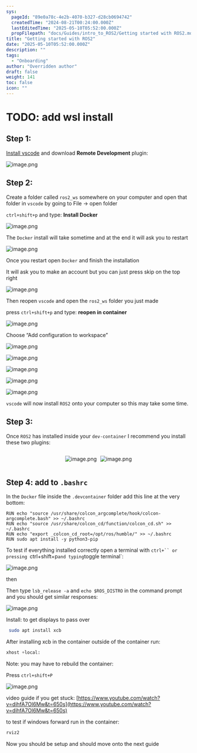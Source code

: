 ```yaml
---
sys:
  pageId: "89e0a78c-4e2b-4070-b327-d28cb0694742"
  createdTime: "2024-08-21T00:24:00.000Z"
  lastEditedTime: "2025-05-10T05:52:00.000Z"
  propFilepath: "docs/Guides/intro_to_ROS2/Getting started with ROS2.md"
title: "Getting started with ROS2"
date: "2025-05-10T05:52:00.000Z"
description: ""
tags:
  - "Onboarding"
author: "Overridden author"
draft: false
weight: 141
toc: false
icon: ""
---
```


# TODO: add wsl install

## Step 1:

[Install vscode](https://code.visualstudio.com/download) and download **Remote Development** plugin:

![image.png](https://prod-files-secure.s3.us-west-2.amazonaws.com/d518164a-d88e-44d1-a4ee-3adb3bd8bce0/efb52993-1881-4a40-b95e-6f020334f022/image.png?X-Amz-Algorithm=AWS4-HMAC-SHA256&X-Amz-Content-Sha256=UNSIGNED-PAYLOAD&X-Amz-Credential=ASIAZI2LB46675YTPOGH%2F20250628%2Fus-west-2%2Fs3%2Faws4_request&X-Amz-Date=20250628T131902Z&X-Amz-Expires=3600&X-Amz-Security-Token=IQoJb3JpZ2luX2VjEJP%2F%2F%2F%2F%2F%2F%2F%2F%2F%2FwEaCXVzLXdlc3QtMiJGMEQCIF4QDbhUjv9ytzK137ubRzwF7Ddlh5OOZ6uI7UCwc0Y9AiBXaxgjv5uQF3XGES27kz8CwXAbrek9lfP8MQmNNbXLJSqIBAiM%2F%2F%2F%2F%2F%2F%2F%2F%2F%2F8BEAAaDDYzNzQyMzE4MzgwNSIMRrLe34iRUn3xhdJ2KtwDXPBmG3un3dixMUYhqkxRoQVVdRpxE7KK%2BCtD0a6dsyaP%2BgzMNKPS33FbR%2BNRLfsnFcALiNt35lfdwzn%2BrqYt16L%2B1ZDQIZCx64pdj3fIiNlZY5JGT%2FElF%2Bk9XETIC2Rlo3sYn3lZ%2FEyTwYaffmj9UHgJ%2BPM8dw%2F55S1ETmndulSflJ%2FK4xApzvV0zG2DiYnmUN%2FIfmNAyBl7PL1wkivnTpfHOOxwL8nzMakQjCnCrTBZALvs3dZqWB60TJ8aGlQc5FUNrluLwdjkn%2FQCxGeoBpJOPfdPph0xLp6luCP%2FrUvzpJGHwiK9FHuYxeaexw04WF9myT9qogc2YHiqzAWXTGwJZYqz0HiLJoPQvIKKoKPONzaJeG1FB%2BLfWhiQ2HHdchkjh6fLqPR9WDQiCGw2PPpE2BremfTNpjvcaPdUoexfLu%2BH4WDTtj%2BuvbMQdZY0Hg2gW7poc06%2FyTZUIM%2BTor3udUJQ2rvuJe1cg4aor5vT2sO8PDTz0Fa5K49XYLuhhFVZ9uBvIulkjzNjDb0qefDaN54IQesUuHYVr4GwUqrq0v%2F3yR0Swr%2FdMrCfQUHoW4zp6s3w6RVngdiA9%2BPE7wQ0bC47TJKacKhumMJOM8Urw7yNKTyyhknRPCIwu5D%2FwgY6pgGy4C9AcieZ0RAbIVwLBh74XTHTVc%2FSqc3m4%2BTwTWfBv3GwfiIOs%2BhXo4FddYrzdu6Z0wPSps%2BYsm8iS%2FN8KC2LrXwfg%2BoyfSVJNF73uHWjoScPC%2BqPR%2BIG2mVjX2yVZI%2FfB2cuTMKh4%2BSOrow7gpsYrrZtXTMEcIah66oIbMsBQAoaD%2FGi03HewZJZqDvHcd9a7AM1OLTfe64UaDA%2BB%2FKlyhyPqlTP&X-Amz-Signature=17faedad592692c47a48f8fa170982620575f136fbffb6d6d8d562b91c84cc8a&X-Amz-SignedHeaders=host&x-amz-checksum-mode=ENABLED&x-id=GetObject)

## Step 2:

Create a folder called `ros2_ws` somewhere on your computer and open that folder in `vscode` by going to File → open folder 

`ctrl+shift+p` and type: **Install Docker**

![image.png](https://prod-files-secure.s3.us-west-2.amazonaws.com/d518164a-d88e-44d1-a4ee-3adb3bd8bce0/2269dc0e-1cd5-47ff-bceb-c04ad9b2eab0/image.png?X-Amz-Algorithm=AWS4-HMAC-SHA256&X-Amz-Content-Sha256=UNSIGNED-PAYLOAD&X-Amz-Credential=ASIAZI2LB46675YTPOGH%2F20250628%2Fus-west-2%2Fs3%2Faws4_request&X-Amz-Date=20250628T131902Z&X-Amz-Expires=3600&X-Amz-Security-Token=IQoJb3JpZ2luX2VjEJP%2F%2F%2F%2F%2F%2F%2F%2F%2F%2FwEaCXVzLXdlc3QtMiJGMEQCIF4QDbhUjv9ytzK137ubRzwF7Ddlh5OOZ6uI7UCwc0Y9AiBXaxgjv5uQF3XGES27kz8CwXAbrek9lfP8MQmNNbXLJSqIBAiM%2F%2F%2F%2F%2F%2F%2F%2F%2F%2F8BEAAaDDYzNzQyMzE4MzgwNSIMRrLe34iRUn3xhdJ2KtwDXPBmG3un3dixMUYhqkxRoQVVdRpxE7KK%2BCtD0a6dsyaP%2BgzMNKPS33FbR%2BNRLfsnFcALiNt35lfdwzn%2BrqYt16L%2B1ZDQIZCx64pdj3fIiNlZY5JGT%2FElF%2Bk9XETIC2Rlo3sYn3lZ%2FEyTwYaffmj9UHgJ%2BPM8dw%2F55S1ETmndulSflJ%2FK4xApzvV0zG2DiYnmUN%2FIfmNAyBl7PL1wkivnTpfHOOxwL8nzMakQjCnCrTBZALvs3dZqWB60TJ8aGlQc5FUNrluLwdjkn%2FQCxGeoBpJOPfdPph0xLp6luCP%2FrUvzpJGHwiK9FHuYxeaexw04WF9myT9qogc2YHiqzAWXTGwJZYqz0HiLJoPQvIKKoKPONzaJeG1FB%2BLfWhiQ2HHdchkjh6fLqPR9WDQiCGw2PPpE2BremfTNpjvcaPdUoexfLu%2BH4WDTtj%2BuvbMQdZY0Hg2gW7poc06%2FyTZUIM%2BTor3udUJQ2rvuJe1cg4aor5vT2sO8PDTz0Fa5K49XYLuhhFVZ9uBvIulkjzNjDb0qefDaN54IQesUuHYVr4GwUqrq0v%2F3yR0Swr%2FdMrCfQUHoW4zp6s3w6RVngdiA9%2BPE7wQ0bC47TJKacKhumMJOM8Urw7yNKTyyhknRPCIwu5D%2FwgY6pgGy4C9AcieZ0RAbIVwLBh74XTHTVc%2FSqc3m4%2BTwTWfBv3GwfiIOs%2BhXo4FddYrzdu6Z0wPSps%2BYsm8iS%2FN8KC2LrXwfg%2BoyfSVJNF73uHWjoScPC%2BqPR%2BIG2mVjX2yVZI%2FfB2cuTMKh4%2BSOrow7gpsYrrZtXTMEcIah66oIbMsBQAoaD%2FGi03HewZJZqDvHcd9a7AM1OLTfe64UaDA%2BB%2FKlyhyPqlTP&X-Amz-Signature=aee1088aab68185b0caecdecc1a5ac7716ffba06faf7701d38ea2ea291f43ff8&X-Amz-SignedHeaders=host&x-amz-checksum-mode=ENABLED&x-id=GetObject)

The `Docker` install will take sometime and at the end it will ask you to restart

![image.png](https://prod-files-secure.s3.us-west-2.amazonaws.com/d518164a-d88e-44d1-a4ee-3adb3bd8bce0/ed233f78-be33-4b1f-b89c-9c346c0e961e/image.png?X-Amz-Algorithm=AWS4-HMAC-SHA256&X-Amz-Content-Sha256=UNSIGNED-PAYLOAD&X-Amz-Credential=ASIAZI2LB46675YTPOGH%2F20250628%2Fus-west-2%2Fs3%2Faws4_request&X-Amz-Date=20250628T131902Z&X-Amz-Expires=3600&X-Amz-Security-Token=IQoJb3JpZ2luX2VjEJP%2F%2F%2F%2F%2F%2F%2F%2F%2F%2FwEaCXVzLXdlc3QtMiJGMEQCIF4QDbhUjv9ytzK137ubRzwF7Ddlh5OOZ6uI7UCwc0Y9AiBXaxgjv5uQF3XGES27kz8CwXAbrek9lfP8MQmNNbXLJSqIBAiM%2F%2F%2F%2F%2F%2F%2F%2F%2F%2F8BEAAaDDYzNzQyMzE4MzgwNSIMRrLe34iRUn3xhdJ2KtwDXPBmG3un3dixMUYhqkxRoQVVdRpxE7KK%2BCtD0a6dsyaP%2BgzMNKPS33FbR%2BNRLfsnFcALiNt35lfdwzn%2BrqYt16L%2B1ZDQIZCx64pdj3fIiNlZY5JGT%2FElF%2Bk9XETIC2Rlo3sYn3lZ%2FEyTwYaffmj9UHgJ%2BPM8dw%2F55S1ETmndulSflJ%2FK4xApzvV0zG2DiYnmUN%2FIfmNAyBl7PL1wkivnTpfHOOxwL8nzMakQjCnCrTBZALvs3dZqWB60TJ8aGlQc5FUNrluLwdjkn%2FQCxGeoBpJOPfdPph0xLp6luCP%2FrUvzpJGHwiK9FHuYxeaexw04WF9myT9qogc2YHiqzAWXTGwJZYqz0HiLJoPQvIKKoKPONzaJeG1FB%2BLfWhiQ2HHdchkjh6fLqPR9WDQiCGw2PPpE2BremfTNpjvcaPdUoexfLu%2BH4WDTtj%2BuvbMQdZY0Hg2gW7poc06%2FyTZUIM%2BTor3udUJQ2rvuJe1cg4aor5vT2sO8PDTz0Fa5K49XYLuhhFVZ9uBvIulkjzNjDb0qefDaN54IQesUuHYVr4GwUqrq0v%2F3yR0Swr%2FdMrCfQUHoW4zp6s3w6RVngdiA9%2BPE7wQ0bC47TJKacKhumMJOM8Urw7yNKTyyhknRPCIwu5D%2FwgY6pgGy4C9AcieZ0RAbIVwLBh74XTHTVc%2FSqc3m4%2BTwTWfBv3GwfiIOs%2BhXo4FddYrzdu6Z0wPSps%2BYsm8iS%2FN8KC2LrXwfg%2BoyfSVJNF73uHWjoScPC%2BqPR%2BIG2mVjX2yVZI%2FfB2cuTMKh4%2BSOrow7gpsYrrZtXTMEcIah66oIbMsBQAoaD%2FGi03HewZJZqDvHcd9a7AM1OLTfe64UaDA%2BB%2FKlyhyPqlTP&X-Amz-Signature=3f27a3f453d8ea3edd11402fb9aaba0e891065a5606aea6ccde93ecceb97a8dd&X-Amz-SignedHeaders=host&x-amz-checksum-mode=ENABLED&x-id=GetObject)

Once you restart open `Docker` and finish the installation

It will ask you to make an account but you can just press skip on the top right

![image.png](https://prod-files-secure.s3.us-west-2.amazonaws.com/d518164a-d88e-44d1-a4ee-3adb3bd8bce0/21010ad9-1659-4fd9-9f59-9932a09b2a3d/image.png?X-Amz-Algorithm=AWS4-HMAC-SHA256&X-Amz-Content-Sha256=UNSIGNED-PAYLOAD&X-Amz-Credential=ASIAZI2LB46675YTPOGH%2F20250628%2Fus-west-2%2Fs3%2Faws4_request&X-Amz-Date=20250628T131902Z&X-Amz-Expires=3600&X-Amz-Security-Token=IQoJb3JpZ2luX2VjEJP%2F%2F%2F%2F%2F%2F%2F%2F%2F%2FwEaCXVzLXdlc3QtMiJGMEQCIF4QDbhUjv9ytzK137ubRzwF7Ddlh5OOZ6uI7UCwc0Y9AiBXaxgjv5uQF3XGES27kz8CwXAbrek9lfP8MQmNNbXLJSqIBAiM%2F%2F%2F%2F%2F%2F%2F%2F%2F%2F8BEAAaDDYzNzQyMzE4MzgwNSIMRrLe34iRUn3xhdJ2KtwDXPBmG3un3dixMUYhqkxRoQVVdRpxE7KK%2BCtD0a6dsyaP%2BgzMNKPS33FbR%2BNRLfsnFcALiNt35lfdwzn%2BrqYt16L%2B1ZDQIZCx64pdj3fIiNlZY5JGT%2FElF%2Bk9XETIC2Rlo3sYn3lZ%2FEyTwYaffmj9UHgJ%2BPM8dw%2F55S1ETmndulSflJ%2FK4xApzvV0zG2DiYnmUN%2FIfmNAyBl7PL1wkivnTpfHOOxwL8nzMakQjCnCrTBZALvs3dZqWB60TJ8aGlQc5FUNrluLwdjkn%2FQCxGeoBpJOPfdPph0xLp6luCP%2FrUvzpJGHwiK9FHuYxeaexw04WF9myT9qogc2YHiqzAWXTGwJZYqz0HiLJoPQvIKKoKPONzaJeG1FB%2BLfWhiQ2HHdchkjh6fLqPR9WDQiCGw2PPpE2BremfTNpjvcaPdUoexfLu%2BH4WDTtj%2BuvbMQdZY0Hg2gW7poc06%2FyTZUIM%2BTor3udUJQ2rvuJe1cg4aor5vT2sO8PDTz0Fa5K49XYLuhhFVZ9uBvIulkjzNjDb0qefDaN54IQesUuHYVr4GwUqrq0v%2F3yR0Swr%2FdMrCfQUHoW4zp6s3w6RVngdiA9%2BPE7wQ0bC47TJKacKhumMJOM8Urw7yNKTyyhknRPCIwu5D%2FwgY6pgGy4C9AcieZ0RAbIVwLBh74XTHTVc%2FSqc3m4%2BTwTWfBv3GwfiIOs%2BhXo4FddYrzdu6Z0wPSps%2BYsm8iS%2FN8KC2LrXwfg%2BoyfSVJNF73uHWjoScPC%2BqPR%2BIG2mVjX2yVZI%2FfB2cuTMKh4%2BSOrow7gpsYrrZtXTMEcIah66oIbMsBQAoaD%2FGi03HewZJZqDvHcd9a7AM1OLTfe64UaDA%2BB%2FKlyhyPqlTP&X-Amz-Signature=1d210c4b8ab42d9f9f86284449ff97e24442ce7029c3c0fa2bf8681ce9c3520d&X-Amz-SignedHeaders=host&x-amz-checksum-mode=ENABLED&x-id=GetObject)

Then reopen `vscode` and open the `ros2_ws` folder you just made

press `ctrl+shift+p` and type: **reopen in container**

![image.png](https://prod-files-secure.s3.us-west-2.amazonaws.com/d518164a-d88e-44d1-a4ee-3adb3bd8bce0/4e93b8c2-41ad-488c-8095-c74205196118/image.png?X-Amz-Algorithm=AWS4-HMAC-SHA256&X-Amz-Content-Sha256=UNSIGNED-PAYLOAD&X-Amz-Credential=ASIAZI2LB46675YTPOGH%2F20250628%2Fus-west-2%2Fs3%2Faws4_request&X-Amz-Date=20250628T131902Z&X-Amz-Expires=3600&X-Amz-Security-Token=IQoJb3JpZ2luX2VjEJP%2F%2F%2F%2F%2F%2F%2F%2F%2F%2FwEaCXVzLXdlc3QtMiJGMEQCIF4QDbhUjv9ytzK137ubRzwF7Ddlh5OOZ6uI7UCwc0Y9AiBXaxgjv5uQF3XGES27kz8CwXAbrek9lfP8MQmNNbXLJSqIBAiM%2F%2F%2F%2F%2F%2F%2F%2F%2F%2F8BEAAaDDYzNzQyMzE4MzgwNSIMRrLe34iRUn3xhdJ2KtwDXPBmG3un3dixMUYhqkxRoQVVdRpxE7KK%2BCtD0a6dsyaP%2BgzMNKPS33FbR%2BNRLfsnFcALiNt35lfdwzn%2BrqYt16L%2B1ZDQIZCx64pdj3fIiNlZY5JGT%2FElF%2Bk9XETIC2Rlo3sYn3lZ%2FEyTwYaffmj9UHgJ%2BPM8dw%2F55S1ETmndulSflJ%2FK4xApzvV0zG2DiYnmUN%2FIfmNAyBl7PL1wkivnTpfHOOxwL8nzMakQjCnCrTBZALvs3dZqWB60TJ8aGlQc5FUNrluLwdjkn%2FQCxGeoBpJOPfdPph0xLp6luCP%2FrUvzpJGHwiK9FHuYxeaexw04WF9myT9qogc2YHiqzAWXTGwJZYqz0HiLJoPQvIKKoKPONzaJeG1FB%2BLfWhiQ2HHdchkjh6fLqPR9WDQiCGw2PPpE2BremfTNpjvcaPdUoexfLu%2BH4WDTtj%2BuvbMQdZY0Hg2gW7poc06%2FyTZUIM%2BTor3udUJQ2rvuJe1cg4aor5vT2sO8PDTz0Fa5K49XYLuhhFVZ9uBvIulkjzNjDb0qefDaN54IQesUuHYVr4GwUqrq0v%2F3yR0Swr%2FdMrCfQUHoW4zp6s3w6RVngdiA9%2BPE7wQ0bC47TJKacKhumMJOM8Urw7yNKTyyhknRPCIwu5D%2FwgY6pgGy4C9AcieZ0RAbIVwLBh74XTHTVc%2FSqc3m4%2BTwTWfBv3GwfiIOs%2BhXo4FddYrzdu6Z0wPSps%2BYsm8iS%2FN8KC2LrXwfg%2BoyfSVJNF73uHWjoScPC%2BqPR%2BIG2mVjX2yVZI%2FfB2cuTMKh4%2BSOrow7gpsYrrZtXTMEcIah66oIbMsBQAoaD%2FGi03HewZJZqDvHcd9a7AM1OLTfe64UaDA%2BB%2FKlyhyPqlTP&X-Amz-Signature=34b76b2e8ecba4a0ca2578177f466cb7f758560cd842ba555f1b39a61422fbd3&X-Amz-SignedHeaders=host&x-amz-checksum-mode=ENABLED&x-id=GetObject)

Choose “Add configuration to workspace”

![image.png](https://prod-files-secure.s3.us-west-2.amazonaws.com/d518164a-d88e-44d1-a4ee-3adb3bd8bce0/9560b282-5060-4989-ba37-97e7b2c22476/image.png?X-Amz-Algorithm=AWS4-HMAC-SHA256&X-Amz-Content-Sha256=UNSIGNED-PAYLOAD&X-Amz-Credential=ASIAZI2LB46675YTPOGH%2F20250628%2Fus-west-2%2Fs3%2Faws4_request&X-Amz-Date=20250628T131902Z&X-Amz-Expires=3600&X-Amz-Security-Token=IQoJb3JpZ2luX2VjEJP%2F%2F%2F%2F%2F%2F%2F%2F%2F%2FwEaCXVzLXdlc3QtMiJGMEQCIF4QDbhUjv9ytzK137ubRzwF7Ddlh5OOZ6uI7UCwc0Y9AiBXaxgjv5uQF3XGES27kz8CwXAbrek9lfP8MQmNNbXLJSqIBAiM%2F%2F%2F%2F%2F%2F%2F%2F%2F%2F8BEAAaDDYzNzQyMzE4MzgwNSIMRrLe34iRUn3xhdJ2KtwDXPBmG3un3dixMUYhqkxRoQVVdRpxE7KK%2BCtD0a6dsyaP%2BgzMNKPS33FbR%2BNRLfsnFcALiNt35lfdwzn%2BrqYt16L%2B1ZDQIZCx64pdj3fIiNlZY5JGT%2FElF%2Bk9XETIC2Rlo3sYn3lZ%2FEyTwYaffmj9UHgJ%2BPM8dw%2F55S1ETmndulSflJ%2FK4xApzvV0zG2DiYnmUN%2FIfmNAyBl7PL1wkivnTpfHOOxwL8nzMakQjCnCrTBZALvs3dZqWB60TJ8aGlQc5FUNrluLwdjkn%2FQCxGeoBpJOPfdPph0xLp6luCP%2FrUvzpJGHwiK9FHuYxeaexw04WF9myT9qogc2YHiqzAWXTGwJZYqz0HiLJoPQvIKKoKPONzaJeG1FB%2BLfWhiQ2HHdchkjh6fLqPR9WDQiCGw2PPpE2BremfTNpjvcaPdUoexfLu%2BH4WDTtj%2BuvbMQdZY0Hg2gW7poc06%2FyTZUIM%2BTor3udUJQ2rvuJe1cg4aor5vT2sO8PDTz0Fa5K49XYLuhhFVZ9uBvIulkjzNjDb0qefDaN54IQesUuHYVr4GwUqrq0v%2F3yR0Swr%2FdMrCfQUHoW4zp6s3w6RVngdiA9%2BPE7wQ0bC47TJKacKhumMJOM8Urw7yNKTyyhknRPCIwu5D%2FwgY6pgGy4C9AcieZ0RAbIVwLBh74XTHTVc%2FSqc3m4%2BTwTWfBv3GwfiIOs%2BhXo4FddYrzdu6Z0wPSps%2BYsm8iS%2FN8KC2LrXwfg%2BoyfSVJNF73uHWjoScPC%2BqPR%2BIG2mVjX2yVZI%2FfB2cuTMKh4%2BSOrow7gpsYrrZtXTMEcIah66oIbMsBQAoaD%2FGi03HewZJZqDvHcd9a7AM1OLTfe64UaDA%2BB%2FKlyhyPqlTP&X-Amz-Signature=f592718d9b1e4dc077aa247c6569aadba11cee394800b3b553b6106c819d14af&X-Amz-SignedHeaders=host&x-amz-checksum-mode=ENABLED&x-id=GetObject)

![image.png](https://prod-files-secure.s3.us-west-2.amazonaws.com/d518164a-d88e-44d1-a4ee-3adb3bd8bce0/2ee63f81-886b-48e8-a553-dc6e5eac99e4/image.png?X-Amz-Algorithm=AWS4-HMAC-SHA256&X-Amz-Content-Sha256=UNSIGNED-PAYLOAD&X-Amz-Credential=ASIAZI2LB46675YTPOGH%2F20250628%2Fus-west-2%2Fs3%2Faws4_request&X-Amz-Date=20250628T131902Z&X-Amz-Expires=3600&X-Amz-Security-Token=IQoJb3JpZ2luX2VjEJP%2F%2F%2F%2F%2F%2F%2F%2F%2F%2FwEaCXVzLXdlc3QtMiJGMEQCIF4QDbhUjv9ytzK137ubRzwF7Ddlh5OOZ6uI7UCwc0Y9AiBXaxgjv5uQF3XGES27kz8CwXAbrek9lfP8MQmNNbXLJSqIBAiM%2F%2F%2F%2F%2F%2F%2F%2F%2F%2F8BEAAaDDYzNzQyMzE4MzgwNSIMRrLe34iRUn3xhdJ2KtwDXPBmG3un3dixMUYhqkxRoQVVdRpxE7KK%2BCtD0a6dsyaP%2BgzMNKPS33FbR%2BNRLfsnFcALiNt35lfdwzn%2BrqYt16L%2B1ZDQIZCx64pdj3fIiNlZY5JGT%2FElF%2Bk9XETIC2Rlo3sYn3lZ%2FEyTwYaffmj9UHgJ%2BPM8dw%2F55S1ETmndulSflJ%2FK4xApzvV0zG2DiYnmUN%2FIfmNAyBl7PL1wkivnTpfHOOxwL8nzMakQjCnCrTBZALvs3dZqWB60TJ8aGlQc5FUNrluLwdjkn%2FQCxGeoBpJOPfdPph0xLp6luCP%2FrUvzpJGHwiK9FHuYxeaexw04WF9myT9qogc2YHiqzAWXTGwJZYqz0HiLJoPQvIKKoKPONzaJeG1FB%2BLfWhiQ2HHdchkjh6fLqPR9WDQiCGw2PPpE2BremfTNpjvcaPdUoexfLu%2BH4WDTtj%2BuvbMQdZY0Hg2gW7poc06%2FyTZUIM%2BTor3udUJQ2rvuJe1cg4aor5vT2sO8PDTz0Fa5K49XYLuhhFVZ9uBvIulkjzNjDb0qefDaN54IQesUuHYVr4GwUqrq0v%2F3yR0Swr%2FdMrCfQUHoW4zp6s3w6RVngdiA9%2BPE7wQ0bC47TJKacKhumMJOM8Urw7yNKTyyhknRPCIwu5D%2FwgY6pgGy4C9AcieZ0RAbIVwLBh74XTHTVc%2FSqc3m4%2BTwTWfBv3GwfiIOs%2BhXo4FddYrzdu6Z0wPSps%2BYsm8iS%2FN8KC2LrXwfg%2BoyfSVJNF73uHWjoScPC%2BqPR%2BIG2mVjX2yVZI%2FfB2cuTMKh4%2BSOrow7gpsYrrZtXTMEcIah66oIbMsBQAoaD%2FGi03HewZJZqDvHcd9a7AM1OLTfe64UaDA%2BB%2FKlyhyPqlTP&X-Amz-Signature=e19446f6f096a3e4aece5bd03687db931b8cf5beb4e439cb12cf40e3cbd0ed08&X-Amz-SignedHeaders=host&x-amz-checksum-mode=ENABLED&x-id=GetObject)

![image.png](https://prod-files-secure.s3.us-west-2.amazonaws.com/d518164a-d88e-44d1-a4ee-3adb3bd8bce0/ae1580b2-b048-407e-aed9-b584224a7a04/image.png?X-Amz-Algorithm=AWS4-HMAC-SHA256&X-Amz-Content-Sha256=UNSIGNED-PAYLOAD&X-Amz-Credential=ASIAZI2LB46675YTPOGH%2F20250628%2Fus-west-2%2Fs3%2Faws4_request&X-Amz-Date=20250628T131902Z&X-Amz-Expires=3600&X-Amz-Security-Token=IQoJb3JpZ2luX2VjEJP%2F%2F%2F%2F%2F%2F%2F%2F%2F%2FwEaCXVzLXdlc3QtMiJGMEQCIF4QDbhUjv9ytzK137ubRzwF7Ddlh5OOZ6uI7UCwc0Y9AiBXaxgjv5uQF3XGES27kz8CwXAbrek9lfP8MQmNNbXLJSqIBAiM%2F%2F%2F%2F%2F%2F%2F%2F%2F%2F8BEAAaDDYzNzQyMzE4MzgwNSIMRrLe34iRUn3xhdJ2KtwDXPBmG3un3dixMUYhqkxRoQVVdRpxE7KK%2BCtD0a6dsyaP%2BgzMNKPS33FbR%2BNRLfsnFcALiNt35lfdwzn%2BrqYt16L%2B1ZDQIZCx64pdj3fIiNlZY5JGT%2FElF%2Bk9XETIC2Rlo3sYn3lZ%2FEyTwYaffmj9UHgJ%2BPM8dw%2F55S1ETmndulSflJ%2FK4xApzvV0zG2DiYnmUN%2FIfmNAyBl7PL1wkivnTpfHOOxwL8nzMakQjCnCrTBZALvs3dZqWB60TJ8aGlQc5FUNrluLwdjkn%2FQCxGeoBpJOPfdPph0xLp6luCP%2FrUvzpJGHwiK9FHuYxeaexw04WF9myT9qogc2YHiqzAWXTGwJZYqz0HiLJoPQvIKKoKPONzaJeG1FB%2BLfWhiQ2HHdchkjh6fLqPR9WDQiCGw2PPpE2BremfTNpjvcaPdUoexfLu%2BH4WDTtj%2BuvbMQdZY0Hg2gW7poc06%2FyTZUIM%2BTor3udUJQ2rvuJe1cg4aor5vT2sO8PDTz0Fa5K49XYLuhhFVZ9uBvIulkjzNjDb0qefDaN54IQesUuHYVr4GwUqrq0v%2F3yR0Swr%2FdMrCfQUHoW4zp6s3w6RVngdiA9%2BPE7wQ0bC47TJKacKhumMJOM8Urw7yNKTyyhknRPCIwu5D%2FwgY6pgGy4C9AcieZ0RAbIVwLBh74XTHTVc%2FSqc3m4%2BTwTWfBv3GwfiIOs%2BhXo4FddYrzdu6Z0wPSps%2BYsm8iS%2FN8KC2LrXwfg%2BoyfSVJNF73uHWjoScPC%2BqPR%2BIG2mVjX2yVZI%2FfB2cuTMKh4%2BSOrow7gpsYrrZtXTMEcIah66oIbMsBQAoaD%2FGi03HewZJZqDvHcd9a7AM1OLTfe64UaDA%2BB%2FKlyhyPqlTP&X-Amz-Signature=d02213a2584109799963168c45c81e51b82a8775a153f3b56968109807db2d14&X-Amz-SignedHeaders=host&x-amz-checksum-mode=ENABLED&x-id=GetObject)

![image.png](https://prod-files-secure.s3.us-west-2.amazonaws.com/d518164a-d88e-44d1-a4ee-3adb3bd8bce0/53255b28-f75e-430f-b9e3-c0ac8577e42b/image.png?X-Amz-Algorithm=AWS4-HMAC-SHA256&X-Amz-Content-Sha256=UNSIGNED-PAYLOAD&X-Amz-Credential=ASIAZI2LB46675YTPOGH%2F20250628%2Fus-west-2%2Fs3%2Faws4_request&X-Amz-Date=20250628T131902Z&X-Amz-Expires=3600&X-Amz-Security-Token=IQoJb3JpZ2luX2VjEJP%2F%2F%2F%2F%2F%2F%2F%2F%2F%2FwEaCXVzLXdlc3QtMiJGMEQCIF4QDbhUjv9ytzK137ubRzwF7Ddlh5OOZ6uI7UCwc0Y9AiBXaxgjv5uQF3XGES27kz8CwXAbrek9lfP8MQmNNbXLJSqIBAiM%2F%2F%2F%2F%2F%2F%2F%2F%2F%2F8BEAAaDDYzNzQyMzE4MzgwNSIMRrLe34iRUn3xhdJ2KtwDXPBmG3un3dixMUYhqkxRoQVVdRpxE7KK%2BCtD0a6dsyaP%2BgzMNKPS33FbR%2BNRLfsnFcALiNt35lfdwzn%2BrqYt16L%2B1ZDQIZCx64pdj3fIiNlZY5JGT%2FElF%2Bk9XETIC2Rlo3sYn3lZ%2FEyTwYaffmj9UHgJ%2BPM8dw%2F55S1ETmndulSflJ%2FK4xApzvV0zG2DiYnmUN%2FIfmNAyBl7PL1wkivnTpfHOOxwL8nzMakQjCnCrTBZALvs3dZqWB60TJ8aGlQc5FUNrluLwdjkn%2FQCxGeoBpJOPfdPph0xLp6luCP%2FrUvzpJGHwiK9FHuYxeaexw04WF9myT9qogc2YHiqzAWXTGwJZYqz0HiLJoPQvIKKoKPONzaJeG1FB%2BLfWhiQ2HHdchkjh6fLqPR9WDQiCGw2PPpE2BremfTNpjvcaPdUoexfLu%2BH4WDTtj%2BuvbMQdZY0Hg2gW7poc06%2FyTZUIM%2BTor3udUJQ2rvuJe1cg4aor5vT2sO8PDTz0Fa5K49XYLuhhFVZ9uBvIulkjzNjDb0qefDaN54IQesUuHYVr4GwUqrq0v%2F3yR0Swr%2FdMrCfQUHoW4zp6s3w6RVngdiA9%2BPE7wQ0bC47TJKacKhumMJOM8Urw7yNKTyyhknRPCIwu5D%2FwgY6pgGy4C9AcieZ0RAbIVwLBh74XTHTVc%2FSqc3m4%2BTwTWfBv3GwfiIOs%2BhXo4FddYrzdu6Z0wPSps%2BYsm8iS%2FN8KC2LrXwfg%2BoyfSVJNF73uHWjoScPC%2BqPR%2BIG2mVjX2yVZI%2FfB2cuTMKh4%2BSOrow7gpsYrrZtXTMEcIah66oIbMsBQAoaD%2FGi03HewZJZqDvHcd9a7AM1OLTfe64UaDA%2BB%2FKlyhyPqlTP&X-Amz-Signature=edcd0ed2b52d65e5da6a39f741d7f308b5b6b62abf6090cc06a61f729b23623c&X-Amz-SignedHeaders=host&x-amz-checksum-mode=ENABLED&x-id=GetObject)

![image.png](https://prod-files-secure.s3.us-west-2.amazonaws.com/d518164a-d88e-44d1-a4ee-3adb3bd8bce0/7c562767-5af9-4ffb-97d1-327bcdf4ee00/image.png?X-Amz-Algorithm=AWS4-HMAC-SHA256&X-Amz-Content-Sha256=UNSIGNED-PAYLOAD&X-Amz-Credential=ASIAZI2LB46675YTPOGH%2F20250628%2Fus-west-2%2Fs3%2Faws4_request&X-Amz-Date=20250628T131902Z&X-Amz-Expires=3600&X-Amz-Security-Token=IQoJb3JpZ2luX2VjEJP%2F%2F%2F%2F%2F%2F%2F%2F%2F%2FwEaCXVzLXdlc3QtMiJGMEQCIF4QDbhUjv9ytzK137ubRzwF7Ddlh5OOZ6uI7UCwc0Y9AiBXaxgjv5uQF3XGES27kz8CwXAbrek9lfP8MQmNNbXLJSqIBAiM%2F%2F%2F%2F%2F%2F%2F%2F%2F%2F8BEAAaDDYzNzQyMzE4MzgwNSIMRrLe34iRUn3xhdJ2KtwDXPBmG3un3dixMUYhqkxRoQVVdRpxE7KK%2BCtD0a6dsyaP%2BgzMNKPS33FbR%2BNRLfsnFcALiNt35lfdwzn%2BrqYt16L%2B1ZDQIZCx64pdj3fIiNlZY5JGT%2FElF%2Bk9XETIC2Rlo3sYn3lZ%2FEyTwYaffmj9UHgJ%2BPM8dw%2F55S1ETmndulSflJ%2FK4xApzvV0zG2DiYnmUN%2FIfmNAyBl7PL1wkivnTpfHOOxwL8nzMakQjCnCrTBZALvs3dZqWB60TJ8aGlQc5FUNrluLwdjkn%2FQCxGeoBpJOPfdPph0xLp6luCP%2FrUvzpJGHwiK9FHuYxeaexw04WF9myT9qogc2YHiqzAWXTGwJZYqz0HiLJoPQvIKKoKPONzaJeG1FB%2BLfWhiQ2HHdchkjh6fLqPR9WDQiCGw2PPpE2BremfTNpjvcaPdUoexfLu%2BH4WDTtj%2BuvbMQdZY0Hg2gW7poc06%2FyTZUIM%2BTor3udUJQ2rvuJe1cg4aor5vT2sO8PDTz0Fa5K49XYLuhhFVZ9uBvIulkjzNjDb0qefDaN54IQesUuHYVr4GwUqrq0v%2F3yR0Swr%2FdMrCfQUHoW4zp6s3w6RVngdiA9%2BPE7wQ0bC47TJKacKhumMJOM8Urw7yNKTyyhknRPCIwu5D%2FwgY6pgGy4C9AcieZ0RAbIVwLBh74XTHTVc%2FSqc3m4%2BTwTWfBv3GwfiIOs%2BhXo4FddYrzdu6Z0wPSps%2BYsm8iS%2FN8KC2LrXwfg%2BoyfSVJNF73uHWjoScPC%2BqPR%2BIG2mVjX2yVZI%2FfB2cuTMKh4%2BSOrow7gpsYrrZtXTMEcIah66oIbMsBQAoaD%2FGi03HewZJZqDvHcd9a7AM1OLTfe64UaDA%2BB%2FKlyhyPqlTP&X-Amz-Signature=0407f39eb773a2e438be3a0256a04cb3032b1798b3d45fcf0940e5d5590d3310&X-Amz-SignedHeaders=host&x-amz-checksum-mode=ENABLED&x-id=GetObject)

`vscode` will now install `ROS2` onto your computer so this may take some time.

## Step 3:

Once `ROS2` has installed inside your `dev-container` I recommend you install these two plugins:

<div style="display: flex;flex-direction: row; column-gap:10px; max-width: 630px;justify-content: center;">
<div>

![image.png](https://prod-files-secure.s3.us-west-2.amazonaws.com/d518164a-d88e-44d1-a4ee-3adb3bd8bce0/3fc3d550-5a54-4ba1-ba6b-faa01cdb7369/image.png?X-Amz-Algorithm=AWS4-HMAC-SHA256&X-Amz-Content-Sha256=UNSIGNED-PAYLOAD&X-Amz-Credential=ASIAZI2LB466Q2NMAUIF%2F20250628%2Fus-west-2%2Fs3%2Faws4_request&X-Amz-Date=20250628T131904Z&X-Amz-Expires=3600&X-Amz-Security-Token=IQoJb3JpZ2luX2VjEJP%2F%2F%2F%2F%2F%2F%2F%2F%2F%2FwEaCXVzLXdlc3QtMiJGMEQCIFvVuE%2FHnrlLbqY%2Bf1gs5y8ms64X0zoEYg9eU%2Bhf5v9VAiBCPrkF74Di1TePlUUXs9IYjrhHJLZWih3zwXwFqktC2CqIBAiM%2F%2F%2F%2F%2F%2F%2F%2F%2F%2F8BEAAaDDYzNzQyMzE4MzgwNSIM8nA%2B6VJBWxaeO%2Fx5KtwDuAvWQFEQhu4fLkfuVrbgeVydk4CcAk%2FWzJi2N4rMqPGabvlcB9iu6z4%2FA%2B1d7vZV%2FyLuAfMVhoKCt6Z2lMB%2BlRvTvK5%2FmEAtBj7KyoyS6H%2BPGc6fysCvO7GFE3O4Ajqodg11fiPdJ%2FISOqdjyml3khe0DKzWHVW6sQORDdZYJ1Q5M1Vl6ub4%2Bh1l0qZJvTPH1i3vp%2Bfnlmiccp%2FVPv0gEnWDwOVshcYj4qeVnCo03tPFTqN7E35LVhmwFlT3W%2F7A8Iwho48iFnD6oGxji%2B73u2Fz32Prmw3X%2BSjVWC90SGL3IeaL1HRLdeJx9YxOSKUpi684pgrxai0VrUFh1zIk2iCuBfOgh8rFJytNNcXyTPXpV3j8Xzxwc4kPWoqms5W4sFLOyw%2B7XHZHmjnErcyJvplYoTW7tUoPp4M0bd%2FSd2g%2Ftc7jm4Lk45AnIUrykf37LthqPB9R5sabz0jpcr%2BKJpvFX7BX9HpZHHoewH38tg0X%2FiTD3p%2F9yjfG4qYOKZbigwrLQr97q%2BgWRfe%2Bmw26QB%2BC%2FQ1GnPzaU9XHdg0LZLgSC9xh1JHRvL2D7Wdam0fc1zbz1dC9PYxic1TrhvER6t%2FogEXcWk6WlhvM754QpMYVtfxacWWn3OBm2%2Bow8o%2F%2FwgY6pgHcv2WYuxXE5Pqc8yos64KUOCqZPtPqTeeCzjyxVUfkQJdin%2BCIBizP4QjYMuh0Qxnj65s%2FMRYdZDf15UVwui6LrKuXoI%2FIcoJlOQH61glqx0GPMF38cpMgt6RBtHoBwJXy%2FEO3EAgxTTEBrlC7cxWhuf%2B%2BLYEcsKFwz2gq3BWwj2xAsxxp7CfhOk9jnB1d9OoBaHB6oG0U6p6yzEs9dv3Hpkmk3Ghs&X-Amz-Signature=fcfb066fdc9caa469d8bb27036ef8db054312d194dbc88dcb9a2baea3920b77e&X-Amz-SignedHeaders=host&x-amz-checksum-mode=ENABLED&x-id=GetObject)

</div>
<div>

![image.png](https://prod-files-secure.s3.us-west-2.amazonaws.com/d518164a-d88e-44d1-a4ee-3adb3bd8bce0/d994cc66-13c2-4093-a5a3-f84cf4601a82/image.png?X-Amz-Algorithm=AWS4-HMAC-SHA256&X-Amz-Content-Sha256=UNSIGNED-PAYLOAD&X-Amz-Credential=ASIAZI2LB466Q2NMAUIF%2F20250628%2Fus-west-2%2Fs3%2Faws4_request&X-Amz-Date=20250628T131905Z&X-Amz-Expires=3600&X-Amz-Security-Token=IQoJb3JpZ2luX2VjEJP%2F%2F%2F%2F%2F%2F%2F%2F%2F%2FwEaCXVzLXdlc3QtMiJGMEQCIFvVuE%2FHnrlLbqY%2Bf1gs5y8ms64X0zoEYg9eU%2Bhf5v9VAiBCPrkF74Di1TePlUUXs9IYjrhHJLZWih3zwXwFqktC2CqIBAiM%2F%2F%2F%2F%2F%2F%2F%2F%2F%2F8BEAAaDDYzNzQyMzE4MzgwNSIM8nA%2B6VJBWxaeO%2Fx5KtwDuAvWQFEQhu4fLkfuVrbgeVydk4CcAk%2FWzJi2N4rMqPGabvlcB9iu6z4%2FA%2B1d7vZV%2FyLuAfMVhoKCt6Z2lMB%2BlRvTvK5%2FmEAtBj7KyoyS6H%2BPGc6fysCvO7GFE3O4Ajqodg11fiPdJ%2FISOqdjyml3khe0DKzWHVW6sQORDdZYJ1Q5M1Vl6ub4%2Bh1l0qZJvTPH1i3vp%2Bfnlmiccp%2FVPv0gEnWDwOVshcYj4qeVnCo03tPFTqN7E35LVhmwFlT3W%2F7A8Iwho48iFnD6oGxji%2B73u2Fz32Prmw3X%2BSjVWC90SGL3IeaL1HRLdeJx9YxOSKUpi684pgrxai0VrUFh1zIk2iCuBfOgh8rFJytNNcXyTPXpV3j8Xzxwc4kPWoqms5W4sFLOyw%2B7XHZHmjnErcyJvplYoTW7tUoPp4M0bd%2FSd2g%2Ftc7jm4Lk45AnIUrykf37LthqPB9R5sabz0jpcr%2BKJpvFX7BX9HpZHHoewH38tg0X%2FiTD3p%2F9yjfG4qYOKZbigwrLQr97q%2BgWRfe%2Bmw26QB%2BC%2FQ1GnPzaU9XHdg0LZLgSC9xh1JHRvL2D7Wdam0fc1zbz1dC9PYxic1TrhvER6t%2FogEXcWk6WlhvM754QpMYVtfxacWWn3OBm2%2Bow8o%2F%2FwgY6pgHcv2WYuxXE5Pqc8yos64KUOCqZPtPqTeeCzjyxVUfkQJdin%2BCIBizP4QjYMuh0Qxnj65s%2FMRYdZDf15UVwui6LrKuXoI%2FIcoJlOQH61glqx0GPMF38cpMgt6RBtHoBwJXy%2FEO3EAgxTTEBrlC7cxWhuf%2B%2BLYEcsKFwz2gq3BWwj2xAsxxp7CfhOk9jnB1d9OoBaHB6oG0U6p6yzEs9dv3Hpkmk3Ghs&X-Amz-Signature=0724d787902eb3c98d0ca336e133d705f0d46f7d973057152188a86162724a8d&X-Amz-SignedHeaders=host&x-amz-checksum-mode=ENABLED&x-id=GetObject)

</div>
</div>

## Step 4: add to `.bashrc`

In the `Docker` file inside the `.devcontainer` folder add this line at the very bottom: 

```docker
RUN echo "source /usr/share/colcon_argcomplete/hook/colcon-argcomplete.bash" >> ~/.bashrc
RUN echo "source /usr/share/colcon_cd/function/colcon_cd.sh" >> ~/.bashrc
RUN echo "export _colcon_cd_root=/opt/ros/humble/" >> ~/.bashrc
RUN sudo apt install -y python3-pip 
```

To test if everything installed correctly open a terminal with `ctrl+`` or pressing `ctrl+shift+p` and typing `toggle terminal`:

![image.png](https://prod-files-secure.s3.us-west-2.amazonaws.com/d518164a-d88e-44d1-a4ee-3adb3bd8bce0/6a4943d8-b04e-4c02-9a58-775f3384d1a5/image.png?X-Amz-Algorithm=AWS4-HMAC-SHA256&X-Amz-Content-Sha256=UNSIGNED-PAYLOAD&X-Amz-Credential=ASIAZI2LB46675YTPOGH%2F20250628%2Fus-west-2%2Fs3%2Faws4_request&X-Amz-Date=20250628T131902Z&X-Amz-Expires=3600&X-Amz-Security-Token=IQoJb3JpZ2luX2VjEJP%2F%2F%2F%2F%2F%2F%2F%2F%2F%2FwEaCXVzLXdlc3QtMiJGMEQCIF4QDbhUjv9ytzK137ubRzwF7Ddlh5OOZ6uI7UCwc0Y9AiBXaxgjv5uQF3XGES27kz8CwXAbrek9lfP8MQmNNbXLJSqIBAiM%2F%2F%2F%2F%2F%2F%2F%2F%2F%2F8BEAAaDDYzNzQyMzE4MzgwNSIMRrLe34iRUn3xhdJ2KtwDXPBmG3un3dixMUYhqkxRoQVVdRpxE7KK%2BCtD0a6dsyaP%2BgzMNKPS33FbR%2BNRLfsnFcALiNt35lfdwzn%2BrqYt16L%2B1ZDQIZCx64pdj3fIiNlZY5JGT%2FElF%2Bk9XETIC2Rlo3sYn3lZ%2FEyTwYaffmj9UHgJ%2BPM8dw%2F55S1ETmndulSflJ%2FK4xApzvV0zG2DiYnmUN%2FIfmNAyBl7PL1wkivnTpfHOOxwL8nzMakQjCnCrTBZALvs3dZqWB60TJ8aGlQc5FUNrluLwdjkn%2FQCxGeoBpJOPfdPph0xLp6luCP%2FrUvzpJGHwiK9FHuYxeaexw04WF9myT9qogc2YHiqzAWXTGwJZYqz0HiLJoPQvIKKoKPONzaJeG1FB%2BLfWhiQ2HHdchkjh6fLqPR9WDQiCGw2PPpE2BremfTNpjvcaPdUoexfLu%2BH4WDTtj%2BuvbMQdZY0Hg2gW7poc06%2FyTZUIM%2BTor3udUJQ2rvuJe1cg4aor5vT2sO8PDTz0Fa5K49XYLuhhFVZ9uBvIulkjzNjDb0qefDaN54IQesUuHYVr4GwUqrq0v%2F3yR0Swr%2FdMrCfQUHoW4zp6s3w6RVngdiA9%2BPE7wQ0bC47TJKacKhumMJOM8Urw7yNKTyyhknRPCIwu5D%2FwgY6pgGy4C9AcieZ0RAbIVwLBh74XTHTVc%2FSqc3m4%2BTwTWfBv3GwfiIOs%2BhXo4FddYrzdu6Z0wPSps%2BYsm8iS%2FN8KC2LrXwfg%2BoyfSVJNF73uHWjoScPC%2BqPR%2BIG2mVjX2yVZI%2FfB2cuTMKh4%2BSOrow7gpsYrrZtXTMEcIah66oIbMsBQAoaD%2FGi03HewZJZqDvHcd9a7AM1OLTfe64UaDA%2BB%2FKlyhyPqlTP&X-Amz-Signature=6ad0467a7c57aee2ac0dcd3bd3bbed39556408175a077f6babd2732eb45befef&X-Amz-SignedHeaders=host&x-amz-checksum-mode=ENABLED&x-id=GetObject)

then 

Then type `lsb_release -a` and `echo $ROS_DISTRO` in the command prompt and you should get similar responses:

![image.png](https://prod-files-secure.s3.us-west-2.amazonaws.com/d518164a-d88e-44d1-a4ee-3adb3bd8bce0/3e635dec-a805-4e85-8b9e-d000e5b71a4e/image.png?X-Amz-Algorithm=AWS4-HMAC-SHA256&X-Amz-Content-Sha256=UNSIGNED-PAYLOAD&X-Amz-Credential=ASIAZI2LB46675YTPOGH%2F20250628%2Fus-west-2%2Fs3%2Faws4_request&X-Amz-Date=20250628T131902Z&X-Amz-Expires=3600&X-Amz-Security-Token=IQoJb3JpZ2luX2VjEJP%2F%2F%2F%2F%2F%2F%2F%2F%2F%2FwEaCXVzLXdlc3QtMiJGMEQCIF4QDbhUjv9ytzK137ubRzwF7Ddlh5OOZ6uI7UCwc0Y9AiBXaxgjv5uQF3XGES27kz8CwXAbrek9lfP8MQmNNbXLJSqIBAiM%2F%2F%2F%2F%2F%2F%2F%2F%2F%2F8BEAAaDDYzNzQyMzE4MzgwNSIMRrLe34iRUn3xhdJ2KtwDXPBmG3un3dixMUYhqkxRoQVVdRpxE7KK%2BCtD0a6dsyaP%2BgzMNKPS33FbR%2BNRLfsnFcALiNt35lfdwzn%2BrqYt16L%2B1ZDQIZCx64pdj3fIiNlZY5JGT%2FElF%2Bk9XETIC2Rlo3sYn3lZ%2FEyTwYaffmj9UHgJ%2BPM8dw%2F55S1ETmndulSflJ%2FK4xApzvV0zG2DiYnmUN%2FIfmNAyBl7PL1wkivnTpfHOOxwL8nzMakQjCnCrTBZALvs3dZqWB60TJ8aGlQc5FUNrluLwdjkn%2FQCxGeoBpJOPfdPph0xLp6luCP%2FrUvzpJGHwiK9FHuYxeaexw04WF9myT9qogc2YHiqzAWXTGwJZYqz0HiLJoPQvIKKoKPONzaJeG1FB%2BLfWhiQ2HHdchkjh6fLqPR9WDQiCGw2PPpE2BremfTNpjvcaPdUoexfLu%2BH4WDTtj%2BuvbMQdZY0Hg2gW7poc06%2FyTZUIM%2BTor3udUJQ2rvuJe1cg4aor5vT2sO8PDTz0Fa5K49XYLuhhFVZ9uBvIulkjzNjDb0qefDaN54IQesUuHYVr4GwUqrq0v%2F3yR0Swr%2FdMrCfQUHoW4zp6s3w6RVngdiA9%2BPE7wQ0bC47TJKacKhumMJOM8Urw7yNKTyyhknRPCIwu5D%2FwgY6pgGy4C9AcieZ0RAbIVwLBh74XTHTVc%2FSqc3m4%2BTwTWfBv3GwfiIOs%2BhXo4FddYrzdu6Z0wPSps%2BYsm8iS%2FN8KC2LrXwfg%2BoyfSVJNF73uHWjoScPC%2BqPR%2BIG2mVjX2yVZI%2FfB2cuTMKh4%2BSOrow7gpsYrrZtXTMEcIah66oIbMsBQAoaD%2FGi03HewZJZqDvHcd9a7AM1OLTfe64UaDA%2BB%2FKlyhyPqlTP&X-Amz-Signature=e02d95901382d2d90c5b5f012070c5c05e8dcb6edad63112128d929278e4880e&X-Amz-SignedHeaders=host&x-amz-checksum-mode=ENABLED&x-id=GetObject)

Install:  to get displays to pass over

```bash
 sudo apt install xcb
```

After installing xcb in the container outside of the container run:

```python
xhost +local:
```

Note: you may have to rebuild the container:

Press `ctrl+shift+P`

![image.png](https://prod-files-secure.s3.us-west-2.amazonaws.com/d518164a-d88e-44d1-a4ee-3adb3bd8bce0/6c2be660-2618-4c38-9c26-53554f7a0b7b/image.png?X-Amz-Algorithm=AWS4-HMAC-SHA256&X-Amz-Content-Sha256=UNSIGNED-PAYLOAD&X-Amz-Credential=ASIAZI2LB46675YTPOGH%2F20250628%2Fus-west-2%2Fs3%2Faws4_request&X-Amz-Date=20250628T131902Z&X-Amz-Expires=3600&X-Amz-Security-Token=IQoJb3JpZ2luX2VjEJP%2F%2F%2F%2F%2F%2F%2F%2F%2F%2FwEaCXVzLXdlc3QtMiJGMEQCIF4QDbhUjv9ytzK137ubRzwF7Ddlh5OOZ6uI7UCwc0Y9AiBXaxgjv5uQF3XGES27kz8CwXAbrek9lfP8MQmNNbXLJSqIBAiM%2F%2F%2F%2F%2F%2F%2F%2F%2F%2F8BEAAaDDYzNzQyMzE4MzgwNSIMRrLe34iRUn3xhdJ2KtwDXPBmG3un3dixMUYhqkxRoQVVdRpxE7KK%2BCtD0a6dsyaP%2BgzMNKPS33FbR%2BNRLfsnFcALiNt35lfdwzn%2BrqYt16L%2B1ZDQIZCx64pdj3fIiNlZY5JGT%2FElF%2Bk9XETIC2Rlo3sYn3lZ%2FEyTwYaffmj9UHgJ%2BPM8dw%2F55S1ETmndulSflJ%2FK4xApzvV0zG2DiYnmUN%2FIfmNAyBl7PL1wkivnTpfHOOxwL8nzMakQjCnCrTBZALvs3dZqWB60TJ8aGlQc5FUNrluLwdjkn%2FQCxGeoBpJOPfdPph0xLp6luCP%2FrUvzpJGHwiK9FHuYxeaexw04WF9myT9qogc2YHiqzAWXTGwJZYqz0HiLJoPQvIKKoKPONzaJeG1FB%2BLfWhiQ2HHdchkjh6fLqPR9WDQiCGw2PPpE2BremfTNpjvcaPdUoexfLu%2BH4WDTtj%2BuvbMQdZY0Hg2gW7poc06%2FyTZUIM%2BTor3udUJQ2rvuJe1cg4aor5vT2sO8PDTz0Fa5K49XYLuhhFVZ9uBvIulkjzNjDb0qefDaN54IQesUuHYVr4GwUqrq0v%2F3yR0Swr%2FdMrCfQUHoW4zp6s3w6RVngdiA9%2BPE7wQ0bC47TJKacKhumMJOM8Urw7yNKTyyhknRPCIwu5D%2FwgY6pgGy4C9AcieZ0RAbIVwLBh74XTHTVc%2FSqc3m4%2BTwTWfBv3GwfiIOs%2BhXo4FddYrzdu6Z0wPSps%2BYsm8iS%2FN8KC2LrXwfg%2BoyfSVJNF73uHWjoScPC%2BqPR%2BIG2mVjX2yVZI%2FfB2cuTMKh4%2BSOrow7gpsYrrZtXTMEcIah66oIbMsBQAoaD%2FGi03HewZJZqDvHcd9a7AM1OLTfe64UaDA%2BB%2FKlyhyPqlTP&X-Amz-Signature=1685f673d0743056fdf96cd95bca9ce449bdb876f671217ce7d148189bc9bd91&X-Amz-SignedHeaders=host&x-amz-checksum-mode=ENABLED&x-id=GetObject)

video guide if you get stuck: [https://www.youtube.com/watch?v=dihfA7Ol6Mw&t=650s](https://www.youtube.com/watch?v=dihfA7Ol6Mw&t=650s)

to test if windows forward run in the container:

```bash
rviz2
```

Now you should be setup and should move onto the next guide 
